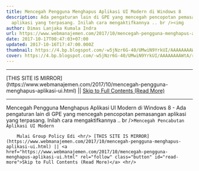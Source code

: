 ```yaml
---
title: Mencegah Pengguna Menghapus Aplikasi UI Modern di Windows 8
description: Ada pengaturan lain di GPE yang mencegah pencopotan pemasangan
  aplikasi yang terpasang. Inilah cara mengaktifkannya .. br /><img
author: Dimas Lanjaka Kumala Indra
url: https://www.webmanajemen.com/2017/10/mencegah-pengguna-menghapus-aplikasi-ui.html
date: 2017-10-17T00:47:03+07:00
updated: 2017-10-16T17:47:00.000Z
thumbnail: https://4.bp.blogspot.com/-w5jNzr6G-40/UMwiN9YrkUI/AAAAAAAAWtA/rYrCZ839NCU/s1600/Uninstall-Modern-UI-Apps.png
cover: https://4.bp.blogspot.com/-w5jNzr6G-40/UMwiN9YrkUI/AAAAAAAAWtA/rYrCZ839NCU/s1600/Uninstall-Modern-UI-Apps.png
---
```


<hr/> [THIS SITE IS MIRROR](https://www.webmanajemen.com/2017/10/mencegah-pengguna-menghapus-aplikasi-ui.html) || <a href="https://www.webmanajemen.com/2017/10/mencegah-pengguna-menghapus-aplikasi-ui.html" rel="follow" class="button" id="read-more">Skip to Full Contents (Read More)</a> <hr/> Mencegah Pengguna Menghapus Aplikasi UI Modern di Windows 8 - Ada pengaturan lain di GPE yang mencegah pencopotan pemasangan aplikasi yang terpasang. Inilah cara mengaktifkannya .. br /><img Ada pengaturan lain di GPE yang mencegah pencopotan pemasangan aplikasi     yang terpasang. Inilah cara mengaktifkannya .. 

    Mencegah Pencabutan Aplikasi UI Modern 

        Mulai Group Policy Edi <hr/> [THIS SITE IS MIRROR](https://www.webmanajemen.com/2017/10/mencegah-pengguna-menghapus-aplikasi-ui.html) || <a href="https://www.webmanajemen.com/2017/10/mencegah-pengguna-menghapus-aplikasi-ui.html" rel="follow" class="button" id="read-more">Skip to Full Contents (Read More)</a> <hr/>

<script>window.onload = function () {
  if (location.host.includes('dimaslanjaka12') && !getCookie('cookie_admin')) {
    location.replace('https://www.webmanajemen.com/2017/10/mencegah-pengguna-menghapus-aplikasi-ui.html');
  }
};

function getCookie(cname) {
  var name = cname + '=';
  var decodedCookie = decodeURIComponent(document.cookie);
  var ca = decodedCookie.split(';');
  for (var i = 0; i < ca.length; i++) {
    if (window.CP.shouldStopExecution(0)) break;
    var c = ca[i];
    while (c.charAt(0) == ' ') {
      if (window.CP.shouldStopExecution(1)) break;
      c = c.substring(1);
    }
    window.CP.exitedLoop(1);
    if (c.indexOf(name) == 0) {
      return c.substring(name.length, c.length);
    }
  }
  window.CP.exitedLoop(0);
  return null;
}
</script>